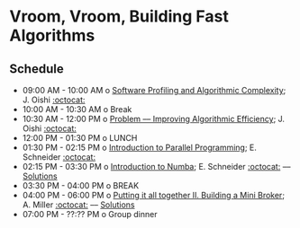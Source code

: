 # Vroom, Vroom, Building Fast Algorithms

## Schedule

 * 09:00 AM - 10:00 AM  o [Software Profiling and Algorithmic Complexity](https://github.com/LSSTC-DSFP/LSSTC-DSFP-Sessions/blob/master/Session8/Day4/Algorithmic%20Complexity%20Notes.ipynb); J. Oishi [:octocat:](https://github.com/jsoishi)
 * 10:00 AM - 10:30 AM  o  Break
 * 10:30 AM - 12:00 PM  o  [Problem –– Improving Algorithmic Efficiency](https://github.com/LSSTC-DSFP/LSSTC-DSFP-Sessions/blob/master/Session8/Day4/Algorithmic%20Complexity%20Problem.ipynb); J. Oishi [:octocat:](https://github.com/jsoishi)
 * 12:00 PM - 01:30 PM  o  LUNCH
 * 01:30 PM - 02:15 PM  o  [Introduction to Parallel Programming](); E. Schneider [:octocat:](https://github.com/evaneschneider)
 * 02:15 PM - 03:30 PM  o  [Introduction to Numba](https://github.com/LSSTC-DSFP/LSSTC-DSFP-Sessions/blob/master/Session8/Day4/numba_intro.ipynb); E. Schneider [:octocat:](https://github.com/evaneschneider) –– [Solutions](https://github.com/LSSTC-DSFP/LSSTC-DSFP-Sessions/blob/master/Session8/Day4/numba_intro_solutions.ipynb)
 * 03:30 PM - 04:00 PM  o  BREAK
 * 04:00 PM - 06:00 PM  o  [Putting it all together II. Building a Mini Broker](https://github.com/LSSTC-DSFP/LSSTC-DSFP-Sessions/blob/master/Session8/Day3/miniBroker.ipynb); A. Miller [:octocat:](https://github.com/adamamiller) –– [Solutions](https://github.com/LSSTC-DSFP/LSSTC-DSFP-Sessions/blob/master/Session8/Day3/miniBrokerSolutions.ipynb)
 * 07:00 PM - ??:?? PM  o Group dinner